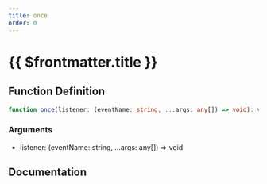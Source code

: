 ```yaml
---
title: once
order: 0
---
```


# {{ $frontmatter.title }}

## Function Definition

```ts
function once(listener: (eventName: string, ...args: any[]) => void): void;
```

### Arguments

* listener: (eventName: string, ...args: any[]) => void

## Documentation

<!--@include: ./parts/once.md-->
